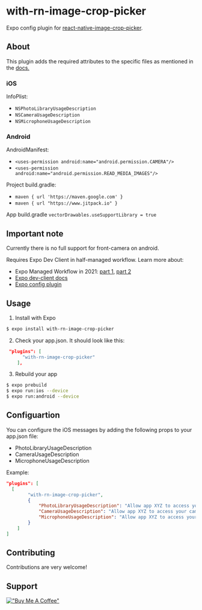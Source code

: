 # with-rn-image-crop-picker

Expo config plugin for [react-native-image-crop-picker](https://github.com/ivpusic/react-native-image-crop-picker).

## About

This plugin adds the required attributes to the specific files as mentioned in the [docs.](https://github.com/ivpusic/react-native-image-crop-picker#step-3)

### iOS

InfoPlist:

- `NSPhotoLibraryUsageDescription`
- `NSCameraUsageDescription`
- `NSMicrophoneUsageDescription`

### Android

AndroidManifest: 
- `<uses-permission android:name="android.permission.CAMERA"/>`
- `<uses-permission android:name="android.permission.READ_MEDIA_IMAGES"/>`

Project build.gradle:

- `maven { url 'https://maven.google.com' }`
- `maven { url "https://www.jitpack.io" }`

App build.gradle `vectorDrawables.useSupportLibrary = true`

## Important note

Currently there is no full support for front-camera on android.

Requires Expo Dev Client in half-managed workflow.
Learn more about:

- Expo Managed Workflow in 2021: [part 1](https://blog.expo.io/expo-managed-workflow-in-2021-5b887bbf7dbb), [part 2](https://blog.expo.io/expo-managed-workflow-in-2021-d1c9b68aa10)
- [Expo dev-client docs](https://docs.expo.dev/clients/getting-started/)
- [Expo config plugin](https://docs.expo.io/guides/config-plugins)

## Usage

1. Install with Expo

```sh
$ expo install with-rn-image-crop-picker
```

2. Check your app.json. It should look like this:

```json
 "plugins": [
      "with-rn-image-crop-picker"
    ],
```

3. Rebuild your app

```sh
$ expo prebuild
$ expo run:ios --device
$ expo run:android --device
```

## Configuartion

You can configure the iOS messages by adding the following props to your app.json file:

- PhotoLibraryUsageDescription
- CameraUsageDescription
- MicrophoneUsageDescription

Example:

```json
"plugins": [
  [
		"with-rn-image-crop-picker",
		{
			"PhotoLibraryUsageDescription": "Allow app XYZ to access your photos",
			"CameraUsageDescription": "Allow app XYZ to access your camera",
			"MicrophoneUsageDescription": "Allow app XYZ to access your microphone"
		}
	]
]
```

## Contributing

Contributions are very welcome!

## Support

[!["Buy Me A Coffee"](https://www.buymeacoffee.com/assets/img/custom_images/orange_img.png)](https://www.buymeacoffee.com/mwegener)
